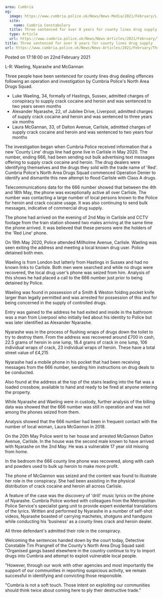 ```yaml
area: Cumbria
og:
  image: https://www.cumbria.police.uk/News/News-Media/2021/February/L-R-Waeling-Nyarashe-and-McGannanpng.png
  site:
    name: Cumbria Constabulary
  title: Three sentenced for over 8 years for county lines drug supply
  type: Article
  url: https://www.cumbria.police.uk/News/News-Articles/2021/February/Three-sentenced-for-over-8-years-for-county-lines-drug-supply.aspx
title: Three sentenced for over 8 years for county lines drug supply
url: https://www.cumbria.police.uk/News/News-Articles/2021/February/Three-sentenced-for-over-8-years-for-county-lines-drug-supply.aspx
```

Posted on 17:18:00 on 22nd February 2021

L-R: Waeling, Nyarashe and McGannan

Three people have been sentenced for county lines drug dealing offences following an operation and investigation by Cumbria Police's North Area Drugs Squad.

 * Luke Waeling, 34, formally of Hastings, Sussex, admitted charges of conspiracy to supply crack cocaine and heroin and was sentenced to two years seven months
 * Alexander Nyarashe, 22, of Jubilee Drive, Liverpool, admitted charges of supply crack cocaine and heroin and was sentenced to three years six months
 * Laura McGannan, 33, of Dalton Avenue, Carlisle, admitted charges of supply crack cocaine and heroin and was sentenced to two years four months

The investigation began when Cumbria Police received information that a new 'County Line' drugs line had gone live in Carlisle in May 2020. The number, ending 666, had been sending out bulk advertising text messages offering to supply crack cocaine and heroin. The drug dealers were identifying themselves and the drugs they sold with the trade name of 'Red'. Cumbria Police's North Area Drugs Squad commenced Operation Denier to identify and dismantle this new attempt to flood Carlisle with Class A drugs.

Telecommunications data for the 666 number showed that between the 4th and 18th May, the phone was exceptionally active all over Carlisle. The number was contacting a large number of local persons known to the Police for heroin and crack cocaine usage. It was also continuing to send bulk messages, indicative of commercial drug supply.

The phone had arrived on the evening of 2nd May in Carlisle and CCTV footage from the train station showed two males arriving at the same time the phone arrived. It was believed that these persons were the holders of the 'Red Line' phone.

On 19th May 2020, Police attended Millholme Avenue, Carlisle. Waeling was seen exiting the address and meeting a local known drug user. Police detained both men.

Waeling is from London but latterly from Hastings in Sussex and had no known links to Carlisle. Both men were searched and while no drugs were recovered, the local drug user's phone was seized from him. Analysis of this shows he had placed a call to the 666 number just prior to being detained by Police.

Waeling was found in possession of a Smith & Weston folding pocket knife larger than legally permitted and was arrested for possession of this and for being concerned in the supply of controlled drugs.

Entry was gained to the address he had exited and inside in the bathroom was a man from Liverpool who initially lied about his identity to Police but was later identified as Alexander Nyarashe.

Nyarashe was in the process of flushing wraps of drugs down the toilet to try to destroy them. From the address was recovered around £700 in cash, 22.5 grams of heroin in one lump, 18.4 grams of crack in one lump, 106 individual wraps of crack, 23 individual wraps of heroin. These have a total street value of £4,215

Nyarashe had a mobile phone in his pocket that had been receiving messages from the 666 number, sending him instructions on drug deals to be conducted.

Also found at the address at the top of the stairs leading into the flat was a loaded crossbow, available to hand and ready to be fired at anyone entering the property.

While Nyarashe and Waeling were in custody, further analysis of the billing data was showed that the 666 number was still in operation and was not among the phones seized from them.

Analysis showed that the 666 number had been in frequent contact with the number of local woman, Laura McGannon in 2018.

On the 20th May Police went to her house and arrested McGannon Dalton Avenue, Carlisle. In the house was the second male known to have arrived with Nyarashe on the 2nd May. He was a vulnerable 17 year old missing from home.

In the bedroom the 666 county line phone was recovered, along with cash and powders used to bulk up heroin to make more profit.

The phone of McGannon was seized and the content was found to illustrate her role in the conspiracy. She had been assisting in the physical distribution of crack cocaine and heroin all across Carlisle.

A feature of the case was the discovery of 'drill' music lyrics on the phone of Nyarashe. Cumbria Police worked with colleagues from the Metropolitan Police Service's specialist gang unit to provide expert evidential translations of the lyrics. Written and performed by Nyarashe in a number of self-shot videos, Nyarashe boasted of carrying machetes, shotguns and handguns while conducting his 'business' as a county lines crack and heroin dealer.

All three defendant's admitted their role in the conspiracy.

Welcoming the sentences handed down by the court today, Detective Constable Tim Prangnell of the County's North Area Drug Squad said: "Organised gangs based elsewhere in the country continue to try to import drugs into Cumbria and attempt to exploit vulnerable local people.

"However, through our work with other agencies and most importantly the support of our communities in reporting suspicious activity, we remain successful in identifying and convicting those responsible.

"Cumbria is not a soft touch. Those intent on exploiting our communities should think twice about coming here to ply their destructive trade."
